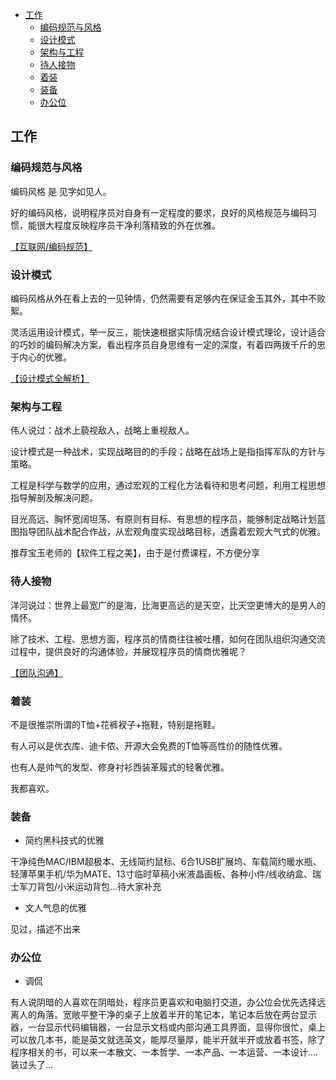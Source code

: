 

<!-- TOC -->

- [工作](#工作)
    - [编码规范与风格](#编码规范与风格)
    - [设计模式](#设计模式)
    - [架构与工程](#架构与工程)
    - [待人接物](#待人接物)
    - [着装](#着装)
    - [装备](#装备)
    - [办公位](#办公位)

<!-- /TOC -->

## 工作

### 编码规范与风格

编码风格 是 见字如见人。

好的编码风格，说明程序员对自身有一定程度的要求，良好的风格规范与编码习惯，能很大程度反映程序员干净利落精致的外在优雅。

[【互联网/编码规范】](http://www.9ong.com/#/互联网/编码规范/)

### 设计模式

编码风格从外在看上去的一见钟情，仍然需要有足够内在保证金玉其外，其中不败絮。

灵活运用设计模式，举一反三，能快速根据实际情况结合设计模式理论，设计适合的巧妙的编码解决方案，看出程序员自身思维有一定的深度，有着四两拨千斤的忠于内心的优雅。

[【设计模式全解析】](http://www.9ong.com/#/互联网/设计模式/)

### 架构与工程

伟人说过：战术上藐视敌人，战略上重视敌人。

设计模式是一种战术，实现战略目的的手段；战略在战场上是指指挥军队的方针与策略。

工程是科学与数学的应用，通过宏观的工程化方法看待和思考问题，利用工程思想指导解剖及解决问题。

目光高远、胸怀宽阔坦荡、有原则有目标、有思想的程序员，能够制定战略计划蓝图指导团队战术配合作战，从宏观角度实现战略目标，透露着宏观大气式的优雅。

推荐宝玉老师的【软件工程之美】，由于是付费课程，不方便分享

### 待人接物

洋河说过：世界上最宽广的是海，比海更高远的是天空，比天空更博大的是男人的情怀。

除了技术、工程、思想方面，程序员的情商往往被吐槽，如何在团队组织沟通交流过程中，提供良好的沟通体验，并展现程序员的情商优雅呢？

[【团队沟通】](https://zhuanlan.zhihu.com/p/74080695)


### 着装

不是很推崇所谓的T恤+花裤衩子+拖鞋，特别是拖鞋。

有人可以是优衣库、迪卡侬、开源大会免费的T恤等高性价的随性优雅。

也有人是帅气的发型、修身衬衫西装革履式的轻奢优雅。

我都喜欢。

### 装备

- 简约黑科技式的优雅

干净纯色MAC/IBM超极本、无线简约鼠标、6合1USB扩展坞、车载简约暖水瓶、轻薄苹果手机/华为MATE、13寸临时草稿小米液晶画板、各种小件/线收纳盒、瑞士军刀背包/小米运动背包...待大家补充

- 文人气息的优雅

见过，描述不出来

### 办公位

- 调侃

有人说阴暗的人喜欢在阴暗处，程序员更喜欢和电脑打交道，办公位会优先选择远离人的角落。宽敞平整干净的桌子上放着半开的笔记本，笔记本后放在两台显示器，一台显示代码编辑器，一台显示文档或内部沟通工具界面，显得你很忙，桌上可以放几本书，能是英文就选英文，能厚尽量厚，能半开就半开或放着书签，除了程序相关的书，可以来一本散文、一本哲学、一本产品、一本运营、一本设计....装过头了...


